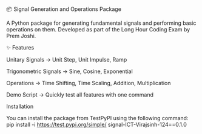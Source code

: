 📦 Signal Generation and Operations Package

A Python package for generating fundamental signals and performing basic operations on them.
Developed as part of the Long Hour Coding Exam by Prem Joshi.

✨ Features

Unitary Signals → Unit Step, Unit Impulse, Ramp

Trigonometric Signals → Sine, Cosine, Exponential

Operations → Time Shifting, Time Scaling, Addition, Multiplication

Demo Script → Quickly test all features with one command

Installation

You can install the package from TestPyPI using the following command:
pip install -i https://test.pypi.org/simple/ signal-ICT-Virajsinh-124==0.1.0


